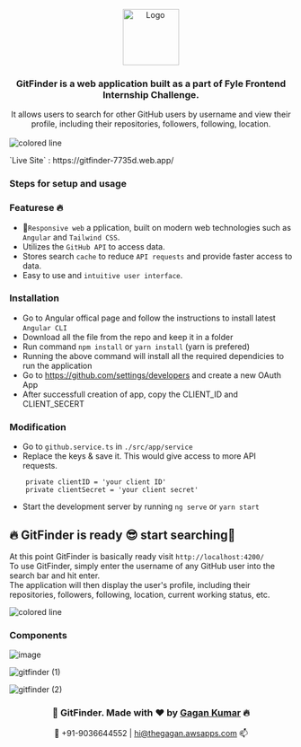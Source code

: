 <p align="center">
  <img align=center src="https://uploads-ssl.webflow.com/625c465d6bcacb7190dc0063/63a4a44fc8c1bd2faaeffe83_gitfinder-logo.png" alt="Logo" height="100">
</p>

<h3 align="center">
GitFinder is a web application built as a part of Fyle Frontend Internship Challenge.
</h3>
<p align="center">
 It allows users to search for other  GitHub users by username and view their profile, including their repositories, followers, following, location.
</h4>
</br></br>
<img src="https://i.imgur.com/y4oV9VV.png" alt="colored line"  witdth="100px" align="left">
</br>

<p >`Live Site` :  https://gitfinder-7735d.web.app/ </p>

### Steps for setup and usage

### Featurese 🔥
- 📱`Responsive web` a pplication, built on modern web technologies such as `Angular` and `Tailwind CSS`.
- Utilizes the `GitHub API` to access data.
- Stores search `cache` to reduce `API requests` and provide faster access to data.
- Easy to use and `intuitive user interface`.


### Installation

- Go to Angular offical page and follow the instructions to install latest `Angular CLI`
- Download all the file from the repo and keep it in a folder
- Run command `npm install` or `yarn install` (yarn is prefered)
- Running the above command will install all the required dependicies to run the application
- Go to https://github.com/settings/developers and create a new OAuth App
- After successfull creation of app, copy the CLIENT_ID and CLIENT_SECERT 

### Modification

- Go to `github.service.ts` in  `./src/app/service`
- Replace the keys & save it. This would give access to more API requests.
```text
    private clientID = 'your client ID'
    private clientSecret = 'your client secret'
```
- Start the development server by running `ng serve` or `yarn start`

## 🔥 GitFinder is ready 😎 start searching💫

At this point GitFinder is basically ready visit `http://localhost:4200/` </br>
To use GitFinder, simply enter the username of any GitHub user into the search bar and hit enter. </br>
The application will then display the user's profile, including their repositories, followers, following, location, current working status, etc.

<img src="https://i.imgur.com/y4oV9VV.png" alt="colored line" align="center">

### Components

![image](https://user-images.githubusercontent.com/77300329/209218129-1d9d40ba-ec66-4026-bcc2-47f214508df4.png)

![gitfinder (1)](https://user-images.githubusercontent.com/77300329/209219661-894115b2-ab3b-496f-9eac-a0360d390cd1.png)

![gitfinder (2)](https://user-images.githubusercontent.com/77300329/209223018-8fd50ae1-baf0-45db-a880-66969666fc79.png)

<h3 align="center">💫 GitFinder. Made with ❤️ by <a href="https://github.com/othegagan/">Gagan Kumar</a> 🔥 </h3>
<p align="center"> 🤙 +91-9036644552 | <a href="mailto:hi@thegagan.awsapps.com">hi@thegagan.awsapps.com</a> 📫</p>
</center>
